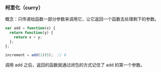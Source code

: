 ### 柯里化（curry）

概念：只传递给函数一部分参数来调用它，让它返回一个函数去处理剩下的参数。

```javascript
var add = function(x) {
  return function(y) {
    return x + y;
  };
};

increment = add(1)(5);  // 6
```
调用 add 之后，返回的函数就通过闭包的方式记住了 add 的第一个参数。